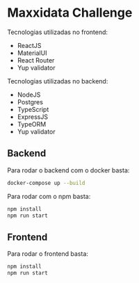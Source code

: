 # Maxxidata Challenge

Tecnologias utilizadas no frontend:
  - ReactJS
  - MaterialUI
  - React Router
  - Yup validator

Tecnologias utilizadas no backend:
  - NodeJS
  - Postgres
  - TypeScript
  - ExpressJS
  - TypeORM
  - Yup validator


## Backend

Para rodar o backend com o docker basta:
```sh
docker-compose up --build
```

Para rodar com o npm basta:
```sh
npm install
npm run start
```

## Frontend

Para rodar o frontend basta:
```sh
npm install
npm run start
```
